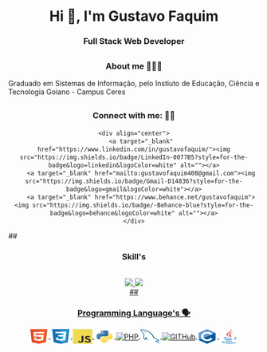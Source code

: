 <link rel="stylesheet" href="https://cdn.jsdelivr.net/gh/devicons/devicon@v2.15.1/devicon.min.css">

<h1 align="center">Hi 👋, I'm Gustavo Faquim</h1>
<h3 align="center">Full Stack Web Developer</h3>


<!--
**gustavofaquim/gustavofaquim** is a ✨ _special_ ✨ repository because its `README.md` (this file) appears on your GitHub profile.

Here are some ideas to get you started:

- 🔭 I’m currently working on ...
- 🌱 I’m currently learning ...
- 👯 I’m looking to collaborate on ...
- 🤔 I’m looking for help with ...
- 💬 Ask me about ...
- 📫 How to reach me: ...
- 😄 Pronouns: ...
- ⚡ Fun fact: ...
-->


##
<div align="center">
    <h3>About me 🙋🏻‍♂️</h3>
    <p align="justify">Graduado em Sistemas de Informação, pelo Instiuto de Educação, Ciência e Tecnologia Goiano - Campus Ceres</p>
</div> 
 

##
<div align="center">
 <h3> Connect with me: 🤳🏻 </h3>
   
    <div align="center">
        <a target="_blank" href="https://www.linkedin.com/in/gustavofaquim/"><img src="https://img.shields.io/badge/LinkedIn-0077B5?style=for-the-badge&logo=linkedin&logoColor=white" alt=""></a>
        <a target="_blank" href="mailto:gustavofaquim408@gmail.com"><img src="https://img.shields.io/badge/Gmail-D14836?style=for-the-badge&logo=gmail&logoColor=white"></a>
        <a target="_blank" href="https://www.behance.net/gustavofaquim"><img src="https://img.shields.io/badge/-Behance-blue?style=for-the-badge&logo=behance&logoColor=white" alt=""></a>
    </div>
   
    
</div> 
##

<div align="center">
    <h3> Skill's </h3>
     <div align="center">
       <a href="https://github.com/gustavofaquim"> <br>
        <img height="160em" src="https://github-readme-stats.vercel.app/api?username=gustavofaquim&show_icons=true&theme=gotham&include_all_commits=true&count_private=true"/>
        <img height="160em" src="https://github-readme-stats.vercel.app/api/top-langs/?username=gustavofaquim&layout=compact&langs_count=7&theme=gotham"/>
</div> 
##

<div align="center">
      <h3> Programming Language's 🗣️ </h3>
      <div style="display: inline_block">
       <img align="center" alt="HTML" height="30" width="40" src="https://raw.githubusercontent.com/devicons/devicon/master/icons/html5/html5-original.svg">
       <img align="center" alt="CSS" height="30" width="40" src="https://raw.githubusercontent.com/devicons/devicon/master/icons/css3/css3-original.svg">
       <img align="center" alt="Javascript" height="30" width="40" src="https://raw.githubusercontent.com/devicons/devicon/master/icons/javascript/javascript-original.svg">
       <img align="center" alt="Python" height="30" width="40" src="https://raw.githubusercontent.com/devicons/devicon/master/icons/python/python-original.svg">
       <img align="center" alt="PHP" height="40" width="40" src="https://cdn.jsdelivr.net/gh/devicons/devicon/icons/php/php-original.svg">
       <img align="center" alt="MySQL" height="30" width="40" src="https://raw.githubusercontent.com/devicons/devicon/master/icons/mysql/mysql-original.svg">
       <img align="center" alt="GITHub" height="40" width="40" src="https://cdn.jsdelivr.net/gh/devicons/devicon/icons/github/github-original-wordmark.svg">   
       <img align="center" alt="C" height="30" width="40" src="https://raw.githubusercontent.com/devicons/devicon/master/icons/c/c-original.svg">
       <img align="center" alt="Java" height="30" width="40" src="https://raw.githubusercontent.com/devicons/devicon/master/icons/java/java-original.svg">
</div>
